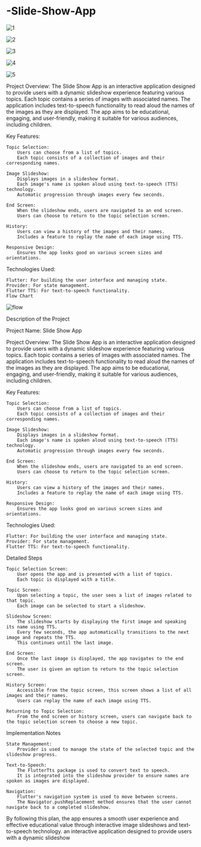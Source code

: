 # -Slide-Show-App

![1](https://github.com/kalimaty/-Slide-Show-App/assets/105967966/4b198197-159c-43e7-8f7c-99e6343b0ed5)


![2](https://github.com/kalimaty/-Slide-Show-App/assets/105967966/f13437dd-07f9-4c6b-9911-0715989032ab)



![3](https://github.com/kalimaty/-Slide-Show-App/assets/105967966/7fe29851-9fb6-49ed-b454-7eee131b90c8)



![4](https://github.com/kalimaty/-Slide-Show-App/assets/105967966/4be6d43b-688c-4d2a-8914-ae6ba1be986b)



![5](https://github.com/kalimaty/-Slide-Show-App/assets/105967966/c593588d-f2ae-4b85-b627-5b14989488b2)

Project Overview:
The Slide Show App is an interactive application designed to provide users with a dynamic slideshow experience featuring various topics. Each topic contains a series of images with associated names. The application includes text-to-speech functionality to read aloud the names of the images as they are displayed. The app aims to be educational, engaging, and user-friendly, making it suitable for various audiences, including children.

Key Features:

    Topic Selection:
        Users can choose from a list of topics.
        Each topic consists of a collection of images and their corresponding names.

    Image Slideshow:
        Displays images in a slideshow format.
        Each image's name is spoken aloud using text-to-speech (TTS) technology.
        Automatic progression through images every few seconds.

    End Screen:
        When the slideshow ends, users are navigated to an end screen.
        Users can choose to return to the topic selection screen.

    History:
        Users can view a history of the images and their names.
        Includes a feature to replay the name of each image using TTS.

    Responsive Design:
        Ensures the app looks good on various screen sizes and orientations.

Technologies Used:

    Flutter: For building the user interface and managing state.
    Provider: For state management.
    Flutter TTS: For text-to-speech functionality.
    Flow Chart

 
![flow](https://github.com/kalimaty/-Slide-Show-App/assets/105967966/cc30ba90-ed1e-420a-ab8d-fdb4f1fc3042)

Description of the Project

Project Name: Slide Show App

Project Overview:
The Slide Show App is an interactive application designed to provide users with a dynamic slideshow experience featuring various topics. Each topic contains a series of images with associated names. The application includes text-to-speech functionality to read aloud the names of the images as they are displayed. The app aims to be educational, engaging, and user-friendly, making it suitable for various audiences, including children.

Key Features:

    Topic Selection:
        Users can choose from a list of topics.
        Each topic consists of a collection of images and their corresponding names.

    Image Slideshow:
        Displays images in a slideshow format.
        Each image's name is spoken aloud using text-to-speech (TTS) technology.
        Automatic progression through images every few seconds.

    End Screen:
        When the slideshow ends, users are navigated to an end screen.
        Users can choose to return to the topic selection screen.

    History:
        Users can view a history of the images and their names.
        Includes a feature to replay the name of each image using TTS.

    Responsive Design:
        Ensures the app looks good on various screen sizes and orientations.

Technologies Used:

    Flutter: For building the user interface and managing state.
    Provider: For state management.
    Flutter TTS: For text-to-speech functionality.

 



Detailed Steps

    Topic Selection Screen:
        User opens the app and is presented with a list of topics.
        Each topic is displayed with a title.

    Topic Screen:
        Upon selecting a topic, the user sees a list of images related to that topic.
        Each image can be selected to start a slideshow.

    Slideshow Screen:
        The slideshow starts by displaying the first image and speaking its name using TTS.
        Every few seconds, the app automatically transitions to the next image and repeats the TTS.
        This continues until the last image.

    End Screen:
        Once the last image is displayed, the app navigates to the end screen.
        The user is given an option to return to the topic selection screen.

    History Screen:
        Accessible from the topic screen, this screen shows a list of all images and their names.
        Users can replay the name of each image using TTS.

    Returning to Topic Selection:
        From the end screen or history screen, users can navigate back to the topic selection screen to choose a new topic.

Implementation Notes

    State Management:
        Provider is used to manage the state of the selected topic and the slideshow progress.

    Text-to-Speech:
        The FlutterTts package is used to convert text to speech.
        It is integrated into the slideshow provider to ensure names are spoken as images are displayed.

    Navigation:
        Flutter's navigation system is used to move between screens.
        The Navigator.pushReplacement method ensures that the user cannot navigate back to a completed slideshow.

By following this plan, the app ensures a smooth user experience and effective educational value through interactive image slideshows and text-to-speech technology.
an interactive application designed to provide users with a dynamic slideshow 
